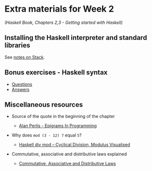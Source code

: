 # Extra materials for Week 2
*(Haskell Book, Chapters 2,3 - Getting started with Haskell)*

## Installing the Haskell interpreter and standard libraries

See [notes on Stack](haskell-stack-notes.md).

## Bonus exercises - Haskell syntax

- [Questions](haskell-syntax-bonus-exercises-questions.md)
- [Answers](haskell-syntax-bonus-exercises-answers.md)

## Miscellaneous resources

- Source of the quote in the beginning of the chapter
  - [Alan Perlis - Epigrams In Programming](http://www.cs.yale.edu/homes/perlis-alan/quotes.html)

- Why does `mod (3 - 12) 7` equal `5`?
  - [Haskell div mod – Cyclical Division, Modulus Visualised](http://www.prigrammer.com/?p=321)

- Commutative, associative and distributive laws explained
  - [Commutative, Associative and Distributive Laws](https://www.mathsisfun.com/associative-commutative-distributive.html)
